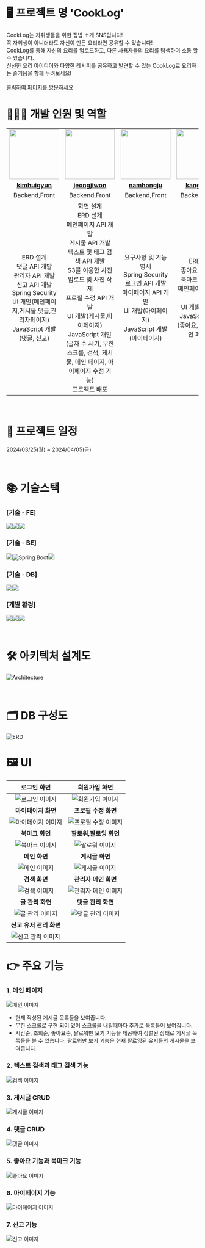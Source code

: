 # 🖥 프로젝트 명 'CookLog'

CookLog는 자취생들을 위한 집밥 소개 SNS입니다! <br>
꼭 자취생이 아니더라도 자신이 만든 요리라면 공유할 수 있습니다!<br>
CookLog를 통해 자신의 요리를 업로드하고, 다른 사용자들의 요리를 탐색하며 소통 할 수 있습니다.<br>
신선한 요리 아이디어와 다양한 레시피를 공유하고 발견할 수 있는 CookLog로 요리하는 즐거움을 함께 누려보세요!
<br><br>
[클릭하여 페이지를 방문하세요](http://ec2-43-202-107-97.ap-northeast-2.compute.amazonaws.com:8080/)
<br>

# 👩‍👧‍👦 개발 인원 및 역할

<table>
 <tr>
    <td align="center"><a href="https://github.com/HuiGyun-kim"><img src="src/main/resources/static/img/readMe/kimhuigyun.png" width="130px" alt=""></a></td>
    <td align="center"><a href="https://github.com/dhktjr0204"><img src="src/main/resources/static/img/readMe/jeongjiwon.jpg" width="130px;" alt=""></a></td>
    <td align="center"><a href="https://github.com/hongju1234"><img src="src/main/resources/static/img/readMe/namhongju.jpg" width="130px;" alt=""></a></td>
    <td align="center"><a href="https://github.com/kanghanju"><img src="src/main/resources/static/img/readMe/kanghanju.png" width="130px;" alt=""></a></td>
  </tr>
  <tr>
    <td align="center"><a href="https://github.com/HuiGyun-kim"><b>kimhuigyun</b></a></td>
    <td align="center"><a href="https://github.com/dhktjr0204"><b>jeongjiwon</b></a></td>
    <td align="center"><a href="https://github.com/hongju1234"><b>namhongju</b></a></td>
    <td align="center"><a href="https://github.com/kanghanju"><b>kanghanju</b></a></td>
  </tr>
  <tr> 
    <td align="center">Backend,Front</td>
    <td align="center">Backend,Front</td>
    <td align="center">Backend,Front</td>
    <td align="center">Backend,Front</td>
  </tr> 
  <tr> 
    <td align="center">ERD 설계<br>댓글 API 개발<br>관리자 API 개발<br>신고 API 개발<br>Spring Security<br>UI 개발(메인페이지,게시물,댓글,관리자페이지)<br>JavaScript 개발(댓글, 신고)
    </td>
    <td align="center">화면 설계<br>ERD 설계<br>메인페이지 API 개발<br>게시물 API 개발<br>텍스트 및 태그 검색 API 개발<br>
    S3를 이용한 사진 업로드 및 사진 삭제<br>프로필 수정 API 개발<br>UI 개발(게시물,마이페이지)<br>JavaScript 개발(글자 수 세기, 무한 스크롤, 검색, 게시물, 메인 페이지, 마이페이지 수정 기능)<br>프로젝트 배포
    </td>
    <td align="center">요구사항 및 기능 명세<br>Spring Security<br>로그인 API 개발<br>마이페이지 API 개발<br>UI 개발(마이페이지)<br>JavaScript 개발(마이페이지)</td>
    <td align="center">ERD 설계<br>좋아요 API 개발<br>북마크 API 개발<br>메인페이지 API 개발<br>UI 개발(북마크)<br>JavaScript 개발(좋아요, 북마크, 메인 페이지)
    </td>
  </tr> 
</table>

<br>

# 📆 프로젝트 일정

2024/03/25(월) ~ 2024/04/05(금)

<br>

# 📚 기술스택

### [기술 - FE]

<img src="https://img.shields.io/badge/html5-E34F26?style=for-the-badge&logo=html5&logoColor=white"><img src="https://img.shields.io/badge/css-1572B6?style=for-the-badge&logo=css3&logoColor=white"><img src="https://img.shields.io/badge/javascript-F7DF1E?style=for-the-badge&logo=javascript&logoColor=black">

### [기술 - BE]

<img  src="https://img.shields.io/badge/java-007396?style=for-the-badge&logo=java&logoColor=white"><img alt="Spring Boot" src ="https://img.shields.io/badge/Spring Boot-6DB33F.svg?&style=for-the-badge&logo=springboot&logoColor=white"/><img src="https://img.shields.io/badge/Thyleaf-005F0F?style=for-the-badge&logo=Thyleaf&logoColor=white">

### [기술 - DB]

<img src="https://img.shields.io/badge/MySQL-4479A1?style=for-the-badge&logo=MySQL&logoColor=white"><img src="https://img.shields.io/badge/Amazon RDS-527FFF?style=for-the-badge&logo=Amazon RDS&logoColor=white">

### [개발 환경]

<img src="https://img.shields.io/badge/Amazon EC2-FF9900?style=for-the-badge&logo=Amazon EC2&logoColor=white"><img src="https://img.shields.io/badge/GitHub-181717?style=for-the-badge&logo=GitHub&logoColor=white"><img src="https://img.shields.io/badge/Discord-5865F2?style=for-the-badge&logo=Discord&logoColor=white">

<br>

# 🛠 아키텍처 설계도

![Architecture](/src/main/resources/static/img/readMe/architecture.png)

<br>

# 🗂 DB 구성도

![ERD](/src/main/resources/static/img/readMe/CookLog_ERD.png)

# 🖼 UI

|                            로그인 화면                             |                             회원가입 화면                            |
|:-------------------------------------------------------------:|:--------------------------------------------------------------:|
|   ![로그인 이미지](/src/main/resources/static/img/readMe/로그인.png)   |   ![회원가입 이미지](/src/main/resources/static/img/readMe/회원가입.png)  |
|                          <b>마이페이지 화면                          |                          <b>프로필 수정 화면                          |
| ![마이페이지 이미지](/src/main/resources/static/img/readMe/마이페이지.png) | ![프로필 수정 이미지](/src/main/resources/static/img/readMe/프로필수정.png) |
|                           <b>북마크 화면                           |                          <b>팔로워,팔로잉 화면                         |
|   ![북마크 이미지](/src/main/resources/static/img/readMe/북마크.png)   |    ![팔로워 이미지](/src/main/resources/static/img/readMe/팔로워.png)   |
|                           <b>메인 화면                            |                            <b>게시글 화면                           |
|  ![메인 이미지](/src/main/resources/static/img/readMe/메인페이지.png)   |  ![게시글 이미지](/src/main/resources/static/img/readMe/게시글_페이지.png) |
|                           <b>검색 화면                            |                          <b>관리자 메인 화면                          |
|    ![검색 이미지](/src/main/resources/static/img/readMe/검색.png)    | ![관리자 메인 이미지](/src/main/resources/static/img/readMe/관리자_메인.png) |
|                          <b>글 관리 화면                           |                           <b>댓글 관리 화면                          |
|  ![글 관리 이미지](/src/main/resources/static/img/readMe/글_관리.png)  |  ![댓글 관리 이미지](/src/main/resources/static/img/readMe/댓글_관리.png) |
|                        <b>신고 유저 관리 화면                         |                           <b>                          |
| ![신고 관리 이미지](/src/main/resources/static/img/readMe/글_관리.png)  |      |


# 👉 주요 기능

### 1. 메인 페이지
![메인 이미지](/src/main/resources/static/img/readMe/메인페이지.gif)

- 현재 작성된 게시글 목록들을 보여줍니다.
- 무한 스크롤로 구현 되어 있어 스크롤을 내릴때마다 추가로 목록들이 보여집니다.
- 시간순, 조회순, 좋아요순, 팔로워만 보기 기능을 제공하여 정렬된 상태로 게시글 목록들을 볼 수 있습니다. 팔로워만 보기 기능은 현재 팔로잉된 유저들의 게시물을 보여줍니다.

### 2. 텍스트 검색과 태그 검색 기능
![검색 이미지](/src/main/resources/static/img/readMe/검색.gif)

### 3. 게시글 CRUD
![게시글 이미지](/src/main/resources/static/img/readMe/글CRUD.gif)

### 4. 댓글 CRUD
![댓글 이미지](/src/main/resources/static/img/readMe/댓글CRUD.gif)

### 5. 좋아요 기능과 북마크 기능
![좋아요 이미지](/src/main/resources/static/img/readMe/좋아요_북마크.gif)

### 6. 마이페이지 기능
![마이페이지 이미지](/src/main/resources/static/img/readMe/마이페이지.gif)

### 7. 신고 기능
![신고 이미지](/src/main/resources/static/img/readMe/신고.gif)